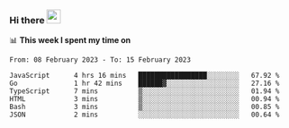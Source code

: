 ### Hi there <a href="https://www.gautamkrishnar.com/"><img src="https://media.giphy.com/media/hvRJCLFzcasrR4ia7z/giphy.gif" width="25px"></a>

📊 **This week I spent my time on**

<!--START_SECTION:waka-->

```text
From: 08 February 2023 - To: 15 February 2023

JavaScript      4 hrs 16 mins   █████████████████░░░░░░░░   67.92 %
Go              1 hr 42 mins    ██████▓░░░░░░░░░░░░░░░░░░   27.16 %
TypeScript      7 mins          ▒░░░░░░░░░░░░░░░░░░░░░░░░   01.94 %
HTML            3 mins          ▒░░░░░░░░░░░░░░░░░░░░░░░░   00.94 %
Bash            3 mins          ▒░░░░░░░░░░░░░░░░░░░░░░░░   00.85 %
JSON            2 mins          ░░░░░░░░░░░░░░░░░░░░░░░░░   00.64 %
```

<!--END_SECTION:waka-->
